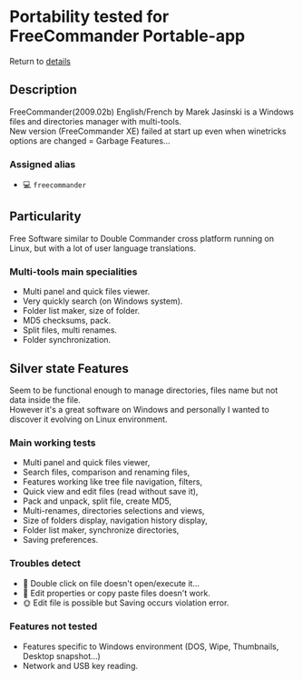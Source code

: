 Portability tested for FreeCommander Portable-app
==================================================

Return to [details](portable-apps.md "Portable-Apps_Details") 

Description
-----------

FreeCommander(2009.02b) English/French by Marek Jasinski is a Windows files and 
directories manager with multi-tools.  
New version (FreeCommander XE) failed at start up even when winetricks options 
are changed = Garbage Features...

### Assigned alias ###
- :computer: `freecommander`

Particularity
-------------

Free Software similar to Double Commander cross platform running on Linux, but 
with a 
lot of user language translations.

### Multi-tools main specialities ###
- Multi panel and quick files viewer.
- Very quickly search (on Windows system).
- Folder list maker, size of folder.
- MD5 checksums, pack.
- Split files, multi renames.
- Folder synchronization.

Silver state Features
---------------------

Seem to be functional enough to manage directories, files name but not 
data inside the file.  
However it's a great software on Windows and personally I 
wanted to discover it evolving on Linux environment.

### Main working tests ###
- Multi panel and quick files viewer,
- Search files, comparison and renaming files,
- Features working like tree file navigation, filters,
- Quick view and edit files (read without save it), 
- Pack and unpack, split file, create MD5, 
- Multi-renames, directories selections and views,
- Size of folders display, navigation history display,
- Folder list maker, synchronize directories,
- Saving preferences.

### Troubles detect ###
- :full_moon_with_face: Double click on file doesn't open/execute it...
- :full_moon_with_face: Edit properties or copy paste files doesn't work.
- :sun_with_face: Edit file is possible but Saving occurs violation error.

### Features not tested ###
- Features specific to Windows environment (DOS, Wipe, Thumbnails, 
Desktop snapshot...)
- Network and USB key reading.
